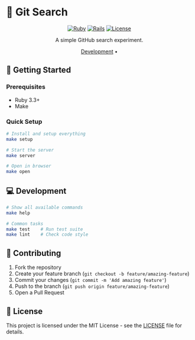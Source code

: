 # 📅 Git Search

<div align="center">

[![Ruby](https://img.shields.io/badge/Ruby-3.3%2B-green.svg)](https://www.ruby-lang.org/)
[![Rails](https://img.shields.io/badge/Rails-7.2.2-green.svg)](https://rubyonrails.org/)
[![License](https://img.shields.io/badge/license-MIT-green.svg)](LICENSE)

A simple GitHub search experiment.

[Development](#development) •
</div>


## 🚀 Getting Started

### Prerequisites

- Ruby 3.3+
- Make

### Quick Setup

```bash
# Install and setup everything
make setup

# Start the server
make server

# Open in browser
make open
```

## 💻 Development

```bash
# Show all available commands
make help

# Common tasks
make test    # Run test suite
make lint    # Check code style
```

## 🤝 Contributing

1. Fork the repository
2. Create your feature branch (`git checkout -b feature/amazing-feature`)
3. Commit your changes (`git commit -m 'Add amazing feature'`)
4. Push to the branch (`git push origin feature/amazing-feature`)
5. Open a Pull Request

## 📝 License

This project is licensed under the MIT License - see the [LICENSE](LICENSE) file for details.